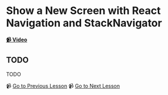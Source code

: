# Show a New Screen with React Navigation and StackNavigator

**[📹 Video](https://egghead.io/lessons/react-native-show-a-new-screen-with-react-navigation-and-stacknavigator)**


## TODO

TODO


📹 [Go to Previous Lesson](TODO)
📹 [Go to Next Lesson](TODO)
